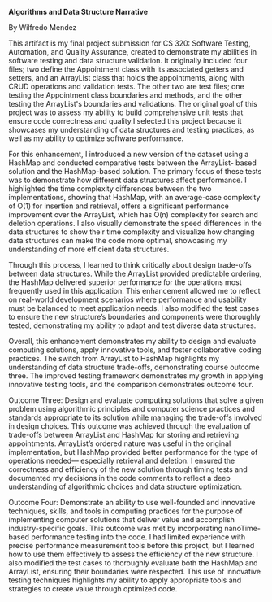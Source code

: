 **Algorithms and Data Structure Narrative**

By Wilfredo Mendez


This artifact is my final project submission for CS 320: Software Testing, Automation, and Quality Assurance, created to demonstrate 
my abilities in software testing and data structure validation. It originally included four files; two define the Appointment class 
with its associated getters and setters, and an ArrayList class that holds the appointments, along with CRUD operations and 
validation tests. The other two are test files; one testing the Appointment class boundaries and methods, and the other testing the 
ArrayList's boundaries and validations. The original goal of this project was to assess my ability to build comprehensive unit tests 
that ensure code correctness and quality.I selected this project because it showcases my understanding of data structures and testing 
practices, as well as my ability to optimize software performance.

For this enhancement, I introduced a new version of the dataset using a HashMap and conducted comparative tests between the ArrayList-
based solution and the HashMap-based solution. The primary focus of these tests was to demonstrate how different data structures 
affect performance. I highlighted the time complexity differences between the two implementations, showing that HashMap, with an 
average-case complexity of O(1) for insertion and retrieval, offers a significant performance improvement over the ArrayList, which 
has O(n) complexity for search and deletion operations. I also visually demonstrate the speed differences in the data structures to 
show their time complexity and visualize how changing data structures can make the code more optimal, showcasing my understanding of 
more efficient data structures. 

Through this process, I learned to think critically about design trade-offs between data structures. While the ArrayList provided 
predictable ordering, the HashMap delivered superior performance for the operations most frequently used in this application. This 
enhancement allowed me to reflect on real-world development scenarios where performance and usability must be balanced to meet 
application needs. I also modified the test cases to ensure the new structure’s boundaries and components were thoroughly tested, 
demonstrating my ability to adapt and test diverse data structures.

Overall, this enhancement demonstrates my ability to design and evaluate computing solutions, apply innovative tools, and foster 
collaborative coding practices. The switch from ArrayList to HashMap highlights my understanding of data structure trade-offs, 
demonstrating course outcome three. The improved testing framework demonstrates my growth in applying innovative testing tools, and 
the comparison demonstrates outcome four.

Outcome Three: Design and evaluate computing solutions that solve a given problem using algorithmic principles and computer science 
practices and standards appropriate to its solution while managing the trade-offs involved in design choices. This outcome was 
achieved through the evaluation of trade-offs between ArrayList and HashMap for storing and retrieving appointments. ArrayList’s 
ordered nature was useful in the original implementation, but HashMap provided better performance for the type of operations needed—
especially retrieval and deletion. I ensured the correctness and efficiency of the new solution through timing tests and documented 
my decisions in the code comments to reflect a deep understanding of algorithmic choices and data structure optimization.

Outcome Four: Demonstrate an ability to use well-founded and innovative techniques, skills, and tools in computing practices for the 
purpose of implementing computer solutions that deliver value and accomplish industry-specific goals. This outcome was met by 
incorporating nanoTime-based performance testing into the code. I had limited experience with precise performance measurement tools 
before this project, but I learned how to use them effectively to assess the efficiency of the new structure. I also modified the 
test cases to thoroughly evaluate both the HashMap and ArrayList, ensuring their boundaries were respected. This use of innovative 
testing techniques highlights my ability to apply appropriate tools and strategies to create value through optimized code.
